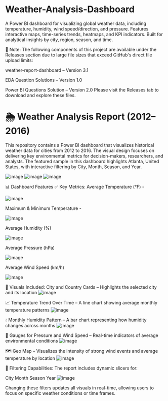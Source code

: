 # Weather-Analysis-Dashboard
A Power BI dashboard for visualizing global weather data, including temperature, humidity, wind speed/direction, and pressure. Features interactive maps, time-series trends, heatmaps, and KPI indicators. Built for analytical insights by city, region, season, and time.

📌 Note:
The following components of this project are available under the Releases section due to large file sizes that exceed GitHub's direct file upload limits:

weather-report-dashboard – Version 3.1

EDA Question Solutions – Version 1.0

Power BI Questions Solution – Version 2.0
     Please visit the Releases tab to download and explore these files.

# 🌦️ Weather Analysis Report (2012–2016)
This repository contains a Power BI dashboard that visualizes historical weather data for cities from 2012 to 2016. The visual design focuses on delivering key environmental metrics for decision-makers, researchers, and analysts. The featured sample in this dashboard highlights Atlanta, United States, with interactive filtering by City, Month, Season, and Year.

![image](https://github.com/user-attachments/assets/abfa636b-b031-4acb-ad06-ed08024eca22)
![image](https://github.com/user-attachments/assets/49b7799c-8d0e-41db-9543-6361c11b9c86)
![image](https://github.com/user-attachments/assets/47102497-ecef-4cae-bf06-7cbdb0f734c3)

📊 Dashboard Features
✅ Key Metrics:
Average Temperature (°F) -

![image](https://github.com/user-attachments/assets/340648a8-befb-468c-90a5-a21b6228eb8f)

Maximum & Minimum Temperature - 

![image](https://github.com/user-attachments/assets/2dbadfe7-a059-4823-a828-18b94c1736b4)

Average Humidity (%)

![image](https://github.com/user-attachments/assets/8efefc3e-46cb-4066-bfe2-773c39357461)

Average Pressure (hPa)

![image](https://github.com/user-attachments/assets/9685c08a-36fb-4cca-8a33-46faee06f58a)

Average Wind Speed (km/h)

![image](https://github.com/user-attachments/assets/5a9d55dd-c9d1-4c0e-a999-fd6a78e55d73)

📍 Visuals Included:
City and Country Cards – Highlights the selected city and its location
![image](https://github.com/user-attachments/assets/76c7a901-33b0-4bf4-8413-a693bd28f281)

📈 Temperature Trend Over Time – A line chart showing average monthly temperature patterns
![image](https://github.com/user-attachments/assets/3d88c97d-7737-4dda-8f04-6f960cd2d638)

💧 Monthly Humidity Pattern – A bar chart representing how humidity changes across months
![image](https://github.com/user-attachments/assets/478f5281-ee86-446b-8ecc-c9a32a979af6)

🧭 Gauges for Pressure and Wind Speed – Real-time indicators of average environmental conditions
![image](https://github.com/user-attachments/assets/137ea50e-22c9-42d0-b781-33de873d4a8b)


🗺️ Geo Map – Visualizes the intensity of strong wind events and average temperature by location
![image](https://github.com/user-attachments/assets/d613f8c5-1c09-4000-a273-474a818a7cb6)

🔎 Filtering Capabilities:
The report includes dynamic slicers for:

City
Month
Season
Year
![image](https://github.com/user-attachments/assets/0c104bae-6551-450c-8023-60d29d8a5fd5)

Changing these filters updates all visuals in real-time, allowing users to focus on specific weather conditions or time frames.
